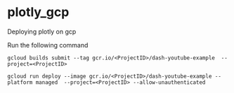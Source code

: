 # plotly_gcp
Deploying plotly on gcp

Run the following command 

```
gcloud builds submit --tag gcr.io/<ProjectID>/dash-youtube-example  --project=<ProjectID>

```
```
gcloud run deploy --image gcr.io/<ProjectID>/dash-youtube-example --platform managed  --project=<ProjectID> --allow-unauthenticated
```